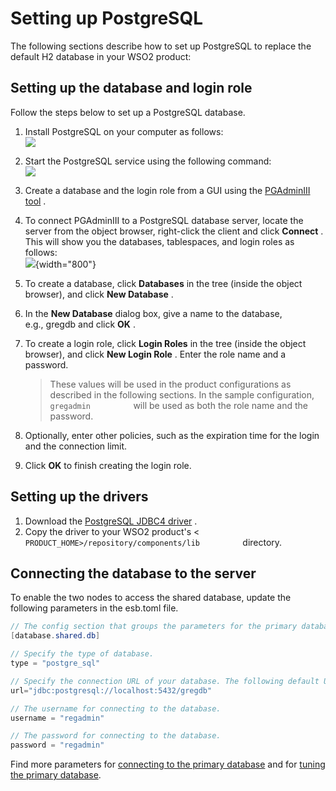 # Setting up PostgreSQL

The following sections describe how to set up PostgreSQL to replace the
default H2 database in your WSO2 product:

## Setting up the database and login role

Follow the steps below to set up a PostgreSQL database.

1.  Install PostgreSQL on your computer as follows:  
    ![](attachments/53125515/53287605.png)
2.  Start the PostgreSQL service using the following command:  
    ![](attachments/53125515/53287604.png)
3.  Create a database and the login role from a GUI using the
    [PGAdminIII tool](http://www.pgadmin.org/download/) .
4.  To connect PGAdminIII to a PostgreSQL database server, locate the
    server from the object browser, right-click the client and click
    **Connect** . This will show you the databases, tablespaces, and
    login roles as follows:  
    ![](attachments/53125515/53287590.png){width="800"}
5.  To create a database, click **Databases** in the tree (inside the
    object browser), and click **New Database** .
6.  In the **New Database** dialog box, give a name to the database,
    e.g., gregdb and click **OK** .
7.  To create a login role, click **Login Roles** in the tree (inside
    the object browser), and click **New Login Role** . Enter the role
    name and a password.

    > These values will be used in the product configurations as described
        in the following sections. In the sample configuration,
        `           gregadmin          ` will be used as both the role name
        and the password.
    

8.  Optionally, enter other policies, such as the expiration time for
    the login and the connection limit.
9.  Click **OK** to finish creating the login role.

## Setting up the drivers

1.  Download the [PostgreSQL JDBC4
    driver](http://jdbc.postgresql.org/download.html) .
2.  Copy the driver to your WSO2 product's \<
    `           PRODUCT_HOME>/repository/components/lib          `
    directory.    

## Connecting the database to the server

To enable the two nodes to access the shared database, update the following parameters in the esb.toml file.

``` Java
// The config section that groups the parameters for the primary database that will be shared by both product nodes in the cluster.
[database.shared.db]

// Specify the type of database.
type = "postgre_sql"

// Specify the connection URL of your database. The following default URL connects to the H2 database that is shipped with the product.
url="jdbc:postgresql://localhost:5432/gregdb"

// The username for connecting to the database.
username = "regadmin"

// The password for connecting to the database.
password = "regadmin"

```

Find more parameters for [connecting to the primary database](../../../references/ei_config_catalog/#connecting-to-the-primary-data-store) and for 
[tuning the primary database](../../../references/ei_config_catalog/#tuning-the-primary-data-store-connection).